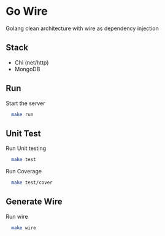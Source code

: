 
# Go Wire
Golang clean architecture with wire as dependency injection

## Stack
- Chi (net/http)
- MongoDB

## Run
Start the server
```bash
  make run
```
## Unit Test
Run Unit testing
```bash
  make test
```
Run Coverage
```bash
  make test/cover
```
## Generate Wire
Run wire
```bash
  make wire
```